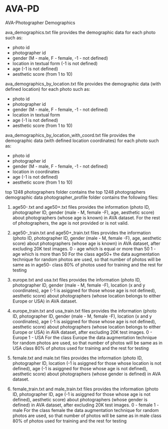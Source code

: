 # AVA-PD
AVA-Photographer Demographics

ava_demographics.txt file provides the demographic data for each photo such as:
- photo id
- photographer id
- gender (M - male, F - female, -1 - not defined)
- location in textual form (-1 is not defined)
- age (-1 is not defined)
- aesthetic score (from 1 to 10)

ava_demographics_by_location.txt file provides the demographic data (with defined location) for each photo such as:
- photo id
- photographer id
- gender (M - male, F - female, -1 - not defined)
- location in textual form
- age (-1 is not defined)
- aesthetic score (from 1 to 10)

ava_demographics_by_location_with_coord.txt file provides the demographic data (with defined location coordinates) for each photo such as:
- photo id
- photographer id
- gender (M - male, F - female, -1 - not defined)
- location in coordinates
- age (-1 is not defined)
- aesthetic score (from 1 to 10)

top 1248 photographers folder contains the top 1248 photographers demographic data
photographer_profile folder contains the following files:

1) age50-.txt and age50+.txt files provides the information (photo ID, photographer ID, gender (male - M, female -F), age, aesthetic score) about photographers (whose age is known) in AVA dataset.
For the rest of photographers, the age is not provided or is not valid. 
2) age50-_train.txt and age50+_train.txt files provides the information (photo ID, photographer ID, gender (male - M, female -F), age, aesthetic score) about photographers (whose age is known) in AVA dataset, after excluding 20K test images.
0 - age which is equal or more than 50
1 - age which is more than 50
For the class age50+ the data augmentation technique for random photos are used, so that number of photos will be same as in age50- class 
80% of photos used for training and the rest for testing

3) europe.txt and usa.txt files provides the information (photo ID, photographer ID, gender (male - M, female -F), location (x and y coordinates), age (-1 is asiggned for those whose age is not defined), aesthetic score) about photographers (whose location belongs to either Europe or USA) in AVA dataset.
4) europe_train.txt and usa_train.txt files provides the information (photo ID, photographer ID, gender (male - M, female -F), location (x and y coordinates), age (-1 is asiggned for those whose age is not defined), aesthetic score) about photographers (whose location belongs to either Europe or USA) in AVA dataset, after excluding 20K test images.
0 - Europe
1 - USA
For the class Europe the data augmentation technique for random photos are used, so that number of photos will be same as in USA class 
80% of photos used for training and the rest for testing

5) female.txt and male.txt files provides the information (photo ID, photographer ID, location (-1 is asiggned for those whose location is not defined), age (-1 is asiggned for those whose age is not defined), aesthetic score) about photographers (whose gender is defined) in AVA dataset.
6) female_train.txt and male_train.txt files provides the information (photo ID, photographer ID, age (-1 is asiggned for those whose age is not defined), aesthetic score) about photographers (whose gender is defined) in AVA dataset, after excluding 20K test images.
0 - female
1 - male
For the class female the data augmentation technique for random photos are used, so that number of photos will be same as in male class 
80% of photos used for training and the rest for testing
